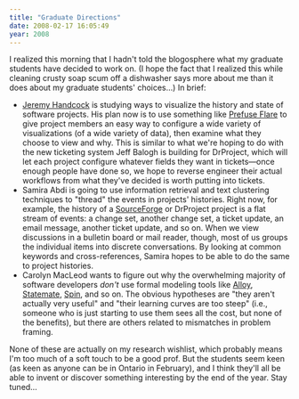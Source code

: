 ```yaml
---
title: "Graduate Directions"
date: 2008-02-17 16:05:49
year: 2008
---
```

I realized this morning that I hadn't told the blogosphere what my graduate students have decided to work on.  (I hope the fact that I realized this while cleaning crusty soap scum off a dishwasher says more about me than it does about my graduate students' choices…)  In brief:
<ul>
  <li><a href="http://www.aperte.org">Jeremy Handcock</a> is studying ways to visualize the history and state of software projects.  His plan now is to use something like <a href="http://flare.prefuse.org">Prefuse Flare</a> to give project members an easy way to configure a wide variety of visualizations (of a wide variety of data), then examine what they choose to view and why.  This is similar to what we're hoping to do with the new ticketing system Jeff Balogh is building for DrProject, which will let each project configure whatever fields they want in tickets—once enough people have done so, we hope to reverse engineer their actual workflows from what they've decided is worth putting into tickets.</li>
  <li>Samira Abdi is going to use information retrieval and text clustering techniques to "thread" the events in projects' histories.  Right now, for example, the history of a <a href="http://www.sf.net">SourceForge</a> or DrProject project is a flat stream of events: a change set, another change set, a ticket update, an email message, another ticket update, and so on.  When we view discussions in a bulletin board or mail reader, though, most of us groups the individual items into discrete conversations.  By looking at common keywords and cross-references, Samira hopes to be able to do the same to project histories.</li>
  <li>Carolyn MacLeod wants to figure out why the overwhelming majority of software developers <em>don't</em> use formal modeling tools like <a href="http://alloy.mit.edu/">Alloy</a>, <a href="http://modeling.telelogic.com/modeling/products/statemate/index.cfm">Statemate</a>, <a href="http://www.spinroot.com">Spin</a>, and so on.  The obvious hypotheses are "they aren't actually very useful" and "their learning curves are too steep" (i.e., someone who is just starting to use them sees all the cost, but none of the benefits), but there are others related to mismatches in problem framing.</li>
</ul>
None of these are actually on my research wishlist, which probably means I'm too much of a soft touch to be a good prof. But the students seem keen (as keen as anyone can be in Ontario in February), and I think they'll all be able to invent or discover something interesting by the end of the year.  Stay tuned…
